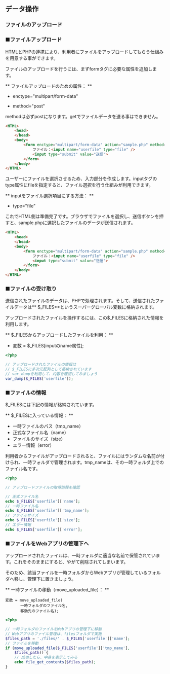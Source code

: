 ## データ操作
### ファイルのアップロード

### ■ファイルアップロード

HTMLとPHPの連携により、利用者にファイルをアップロードしてもらう仕組みを用意する事ができます。

ファイルのアップロードを行うには、まずformタグに必要な属性を追加します。

** ファイルアップロードのための属性： **

* enctype="multipart/form-data"

* method="post"

methodは必ずpostになります。getでファイルデータを送る事はできません。

```html
<HTML>
    <head>
    </head>
    <body>
        <form enctype="multipart/form-data" action="sample.php" method="post">
            ファイル：<input name="userfile" type="file" />
            <input type="submit" value="送信">
        </form>
    </body>
</HTML>
```

ユーザーにファイルを選択させるため、入力部分を作成します。inputタグのtype属性にfileを指定すると、ファイル選択を行う仕組みが利用できます。

** inputをファイル選択項目にする方法： **

* type="file"

これでHTML側は準備完了です。ブラウザでファイルを選択し、送信ボタンを押すと、sample.phpに選択したファイルのデータが送信されます。

```html
<HTML>
    <head>
    </head>
    <body>
        <form enctype="multipart/form-data" action="sample.php" method="post">
            ファイル：<input name="userfile" type="file" />
            <input type="submit" value="送信">
        </form>
    </body>
</HTML>
```


### ■ファイルの受け取り

送信されたファイルのデータは、PHPで処理されます。そして、送信されたファイルデータは** $\_FILES**というスーパーグローバル変数に格納されます。

アップロードされたファイルを操作するには、この$\_FILESに格納された情報を利用します。

** $\_FILESからアップロードしたファイルを利用： **

* 変数 = $\_FILES[inputのname属性];


```php
<?php

// アップロードされたファイルの情報は
// $_FILESに多次元配列として格納されています
// var_dumpを利用して、内容を確認してみましょう
var_dump($_FILES['userfile']);

```


### ■ファイルの情報

$\_FILESには下記の情報が格納されています。

** $\_FILESに入っている情報： **

* 一時ファイルのパス（tmp_name）
* 正式なファイル名（name）
* ファイルのサイズ（size）
* エラー情報（error）

利用者からファイルがアップロードされると、ファイルにはランダムな名前が付けられ、一時フォルダで管理されます。tmp_nameは、その一時フォルダ上でのファイル名です。

```php
<?php

// アップロードファイルの取得情報を確認

// 正式ファイル名
echo $_FILES['userfile']['name'];
// 一時ファイル名
echo $_FILES['userfile']['tmp_name'];
// ファイルサイズ
echo $_FILES['userfile']['size'];
// エラー情報
echo $_FILES['userfile']['error'];
```

### ■ファイルをWebアプリの管理下へ

アップロードされたファイルは、一時フォルダに適当な名前で保管されています。これをそのままにすると、やがて削除されてしまいます。

そのため、該当ファイルを一時フォルダからWebアプリが管理しているフォルダへ移し、管理下に置きましょう。

** 一時ファイルの移動（move_uploaded_file）： **

```
変数 = move_uploaded_file(
　　　　一時フォルダのファイル名,
　　　　移動先のファイル名);
```

```php
<?php

// 一時フォルダのファイルをWebアプリの管理下に移動
// Webアプリのファイル管理は、filesフォルダで実施
$files_path = './files/' . $_FILES['userfile']['name'];
// ファイルを移動
if (move_uploaded_file($_FILES['userfile']['tmp_name'],
    $files_path)) {
    // 成功したら、中身を表示してみる
    echo file_get_contents($files_path);
}
```
